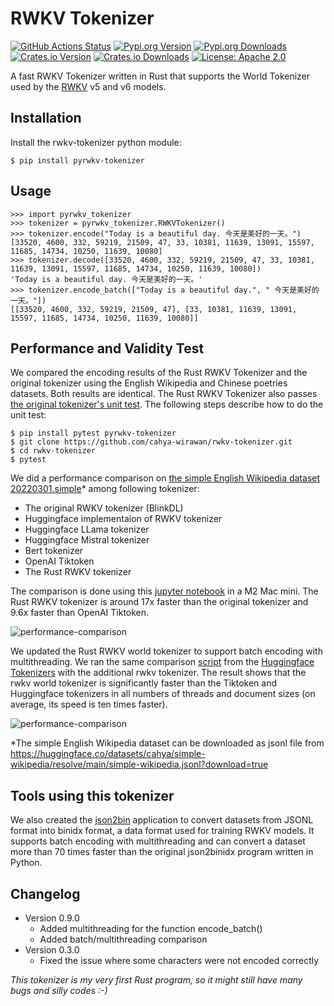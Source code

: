 # RWKV Tokenizer


[![GitHub Actions Status](https://github.com/cahya-wirawan/rwkv-tokenizer/actions/workflows/CI.yml/badge.svg)](https://github.com/cahya-wirawan/rwkv-tokenizer/actions/)
[![Pypi.org Version](https://img.shields.io/pypi/v/pyrwkv-tokenizer.svg)](https://pypi.org/project/pyrwkv-tokenizer/)
[![Pypi.org Downloads](https://img.shields.io/pypi/dd/pyrwkv-tokenizer)](https://pypi.org/project/pyrwkv-tokenizer/)
[![Crates.io Version](https://img.shields.io/crates/v/rwkv-tokenizer.svg)](https://crates.io/crates/rwkv-tokenizer)
[![Crates.io Downloads](https://img.shields.io/crates/d/rwkv-tokenizer.svg)](https://crates.io/crates/rwkv-tokenizer)
[![License: Apache 2.0](https://img.shields.io/badge/license-Apache_2.0-blue.svg)](https://github.com/cahya-wirawan/rwkv-tokenizer/blob/main/LICENSE.txt)


A fast RWKV Tokenizer written in Rust that supports the World Tokenizer used by the 
[RWKV](https://github.com/BlinkDL/RWKV-LM) v5 and v6 models.

## Installation
Install the rwkv-tokenizer python module:
```
$ pip install pyrwkv-tokenizer
```
## Usage
```
>>> import pyrwkv_tokenizer
>>> tokenizer = pyrwkv_tokenizer.RWKVTokenizer()
>>> tokenizer.encode("Today is a beautiful day. 今天是美好的一天。")
[33520, 4600, 332, 59219, 21509, 47, 33, 10381, 11639, 13091, 15597, 11685, 14734, 10250, 11639, 10080]
>>> tokenizer.decode([33520, 4600, 332, 59219, 21509, 47, 33, 10381, 11639, 13091, 15597, 11685, 14734, 10250, 11639, 10080])
'Today is a beautiful day. 今天是美好的一天。'
>>> tokenizer.encode_batch(["Today is a beautiful day.", " 今天是美好的一天。"])
[[33520, 4600, 332, 59219, 21509, 47], [33, 10381, 11639, 13091, 15597, 11685, 14734, 10250, 11639, 10080]]
```

## Performance and Validity Test

We compared the encoding results of the Rust RWKV Tokenizer and the original tokenizer using
the English Wikipedia and Chinese poetries datasets. Both results are identical. The Rust RWKV Tokenizer also 
passes [the original tokenizer's unit test](https://github.com/BlinkDL/ChatRWKV/blob/main/tokenizer/rwkv_tokenizer.py). 
The following steps describe how to do the unit test:
```
$ pip install pytest pyrwkv-tokenizer
$ git clone https://github.com/cahya-wirawan/rwkv-tokenizer.git
$ cd rwkv-tokenizer
$ pytest
```

We did a performance comparison on [the simple English Wikipedia dataset 20220301.simple](https://huggingface.co/datasets/legacy-datasets/wikipedia)* among following tokenizer:
- The original RWKV tokenizer (BlinkDL)
- Huggingface implementaion of RWKV tokenizer
- Huggingface LLama tokenizer
- Huggingface Mistral tokenizer
- Bert tokenizer
- OpenAI Tiktoken
- The Rust RWKV tokenizer

The comparison is done using this [jupyter notebook](tools/rwkv_tokenizers.ipynb) in a M2 Mac mini. The Rust RWKV 
tokenizer is around 17x faster than the original tokenizer and 9.6x faster than OpenAI Tiktoken.

![performance-comparison](data/performance-comparison.png)

We updated the Rust RWKV world tokenizer to support batch encoding with multithreading. We ran the same comparison
[script](tools/test_tiktoken-huggingface-rwkv.py)  from the [Huggingface Tokenizers](https://github.com/huggingface/tokenizers)
with the additional rwkv tokenizer. The result shows that the rwkv world tokenizer is significantly faster than 
the Tiktoken and Huggingface tokenizers in all numbers of threads and document sizes (on average, its speed is ten times faster).

![performance-comparison](data/performance-comparison-multithreading.png) 

*The simple English Wikipedia dataset can be downloaded as jsonl file from
https://huggingface.co/datasets/cahya/simple-wikipedia/resolve/main/simple-wikipedia.jsonl?download=true

## Tools using this tokenizer

We also created the [json2bin](https://github.com/cahya-wirawan/json2bin) application to convert datasets from JSONL format 
into binidx format, a data format used for training RWKV models. It supports batch encoding with multithreading and 
can convert a dataset more than 70 times faster than the original json2binidx program written in Python.

## Changelog
- Version 0.9.0
  - Added multithreading for the function encode_batch()
  - Added batch/multithreading comparison
- Version 0.3.0
  - Fixed the issue where some characters were not encoded correctly

*This tokenizer is my very first Rust program, so it might still have many bugs and silly codes :-)*